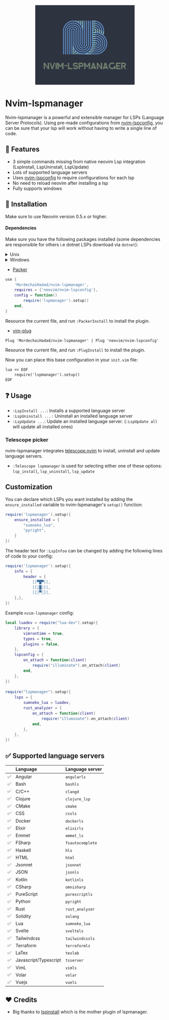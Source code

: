 <div align="center">

<img src="res/nvim-lspmanager.png" width=315>

</div>

# Nvim-lspmanager

Nvim-lspmanager is a powerful and extensible manager for LSPs (Language Server Protocols).
Using pre-made configurations from [nvim-lspconfig](https://github.com/neovim/nvim-lspconfig), you can be sure that your lsp will work without having to write a single line of code.

## :star2: Features

- 3 simple commands missing from native neovim Lsp integration (LspInstall, LspUninstall, LspUpdate)
- Lots of supported language servers
- Uses [nvim-lspconfig](https://github.com/neovim/nvim-lspconfig) to require configurations for each lsp
- No need to reload neovim after installing a lsp
- Fully supports windows

## :wrench: Installation
Make sure to use Neovim version 0.5.x or higher.
#### Dependencies
Make sure you have the following packages installed (some dependencies are responsible for others i.e dotnet LSPs download via `dotnet`):

<details>
    <summary>Unix</summary>

- [`jq`](https://github.com/stedolan/jq)
- [`curl`](https://github.com/curl/curl)
- [`npm`](https://github.com/npm/cli)
- [`gzip`](https://github.com/nicklockwood/GZIP)
- `unzip`
- [`pip`](https://github.com/pypa/pip)
- [`dotnet`](https://github.com/microsoft/dotnet)
- [`go`](https://github.com/golang/go)

</details>

<details>
    <summary>Windows</summary>

- [`npm`](https://github.com/npm/cli)
- [`dotnet`](https://github.com/microsoft/dotnet)
- [`pip`](https://github.com/pypa/pip)
- [`go`](https://github.com/golang/go)

</details>

- [Packer](https://github.com/wbthomason/packer.nvim)
```lua
use {
    'MordechaiHadad/nvim-lspmanager',
    requires = {'neovim/nvim-lspconfig'},
    config = function()
        require('lspmanager').setup()
    end,
}
```
Resource the current file, and run `:PackerInstall` to install the plugin.

- [vim-plug](https://github.com/junegunn/vim-plug)
```vim
Plug 'MordechaiHadad/nvim-lspmanager' | Plug 'neovim/nvim-lspconfig'
```
Resource the current file, and run `:PlugInstall` to install the plugin.

Now you can place this base configuration in your `init.vim` file:
```vim
lua << EOF
    require('lspmanager').setup()
EOF
```

## :question: Usage

- `:LspInstall ...`: Installs a supported language server
- `:LspUninstall ...:` Uninstall an installed language server
- `:LspUpdate ...`: Update an installed language server. (`:LspUpdate all` will update all installed ones)

### Telescope picker

nvim-lspmanager integrates [telescope.nvim](https://github.com/nvim-telescope/telescope.nvim) to install, uninstall and update language servers.

- `:Telescope lspmanager` is used for selecting either one of these options: `lsp_install`, `lsp_uninstall`, `lsp_update`

## Customization

You can declare which LSPs you want installed by adding the `ensure_installed` variable to nvim-lspmanager's `setup()` function:
```lua
require('lspmanager').setup({
    ensure_installed = {
        "sumneko_lua",
        "pyright",
    }
})
```

The header text for `:LspInfoo` can be changed by adding the following lines of code to your config:
```lua
require('lspmanager').setup({
    info = { 
        header = {
            [[▀█▀]],
            [[░█░]],
            [[░▀░]],
    },},
})
```

Example `nvim-lspmanager` config:
```lua
local luadev = require("lua-dev").setup({
    library = {
        vimruntime = true,
        types = true,
        plugins = false,
    },
    lspconfig = {
        on_attach = function(client)
            require("illuminate").on_attach(client)
        end,
    },
})

require("lspmanager").setup({
    lsps = {
        sumneko_lua = luadev,
        rust_analyzer = {
            on_attach = function(client)
                require("illuminate").on_attach(client)
            end,
        },
    },
})
```

## :white_check_mark: Supported language servers

|                    | Language                                       | Language server     |
| :----------------- | :--------------------------------------------- | :--------------------------------------------------------------------------- |
| :white_check_mark: | Angular                                        | `angularls`         |
| :white_check_mark: | Bash                                           | `bashls`            |
| :white_check_mark: | C/C++                                          | `clangd`            |
| :white_check_mark: | Clojure                                        | `clojure_lsp`       |
| :white_check_mark: | CMake                                          | `cmake`             |
| :white_check_mark: | CSS                                            | `cssls`             |
| :white_check_mark: | Docker                                         | `dockerls`          |
| :white_check_mark: | Elixir                                         | `elixirls`          |
| :white_check_mark: | Emmet                                          | `emmet_ls`          |
| :white_check_mark: | FSharp                                         | `fsautocomplete`    |
| :white_check_mark: | Haskell                                        | `hls`               |
| :white_check_mark: | HTML                                           | `html`              |
| :white_check_mark: | Jsonnet                                        | `jsonnet`           |
| :white_check_mark: | JSON                                           | `jsonls`            |
| :white_check_mark: | Kotlin                                         | `kotlinls`          |
| :white_check_mark: | CSharp                                         | `omnisharp`         |
| :white_check_mark: | PureScript                                     | `purescriptls`      |
| :white_check_mark: | Python                                         | `pyright`           |
| :white_check_mark: | Rust                                           | `rust_analyser`     |
| :white_check_mark: | Solidity                                       | `solang`            |
| :white_check_mark: | Lua                                            | `sumneko_lua`       |
| :white_check_mark: | Svelte                                         | `sveltels`          |
| :white_check_mark: | Tailwindcss                                    | `tailwindcssls`     |
| :white_check_mark: | Terraform                                      | `terraformls`       |
| :white_check_mark: | LaTex                                          | `texlab`            |
| :white_check_mark: | Javascript/Typescript                          | `tsserver`          |
| :white_check_mark: | VimL                                           | `vimls`             |
| :white_check_mark: | Volar                                          | `volar`           |
| :white_check_mark: | Vuejs                                          | `vuels`             | 

## :heart: Credits

- Big thanks to [lspinstall](https://github.com/kabouzeid/nvim-lspinstall) which is the mother plugin of lspmanager.
